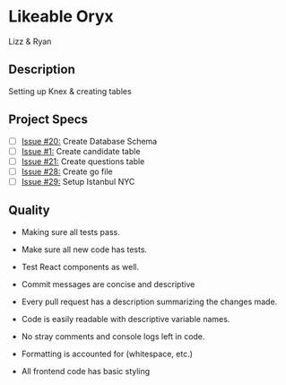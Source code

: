 # Likeable Oryx

Lizz & Ryan

## Description
Setting up Knex & creating tables

## Project Specs
- [ ] [Issue #20:](https://github.com/GuildCrafts/interview-app/issues/20) Create Database Schema
- [ ] [Issue #1:](https://github.com/GuildCrafts/interview-app/issues/1) Create candidate table
- [ ] [Issue #21:](https://github.com/GuildCrafts/interview-app/issues/21) Create questions table
- [ ] [Issue #28:](https://github.com/GuildCrafts/interview-app/issues/28) Create go file
- [ ] [Issue #29:](https://github.com/GuildCrafts/interview-app/issues/29) Setup Istanbul NYC

## Quality
* Making sure all tests pass.
* Make sure all new code has tests.
* Test React components as well.

* Commit messages are concise and descriptive
* Every pull request has a description summarizing the changes made.

* Code is easily readable with descriptive variable names.
* No stray comments and console logs left in code.
* Formatting is accounted for (whitespace, etc.)
* All frontend code has basic styling
